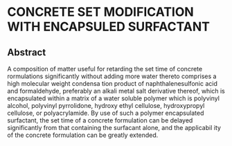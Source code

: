 # CONCRETE SET MODIFICATION WITH ENCAPSULED SURFACTANT

## Abstract
A composition of matter useful for retarding the set time of concrete rormulations significantly without adding more water thereto comprises a high molecular weight condensa tion product of naphthalenesulfonic acid and formaldehyde, preferably an alkali metal salt derivative thereof, which is encapsulated within a matrix of a water soluble polymer which is polyvinyl alcohol, polyvinyl pyrrolidone, hydroxy ethyl cellulose, hydroxypropyl cellulose, or polyacrylamide. By use of such a polymer encapsulated surfactant, the set time of a concrete formulation can be delayed significantly from that containing the surfacant alone, and the applicabil ity of the concrete formulation can be greatly extended.
